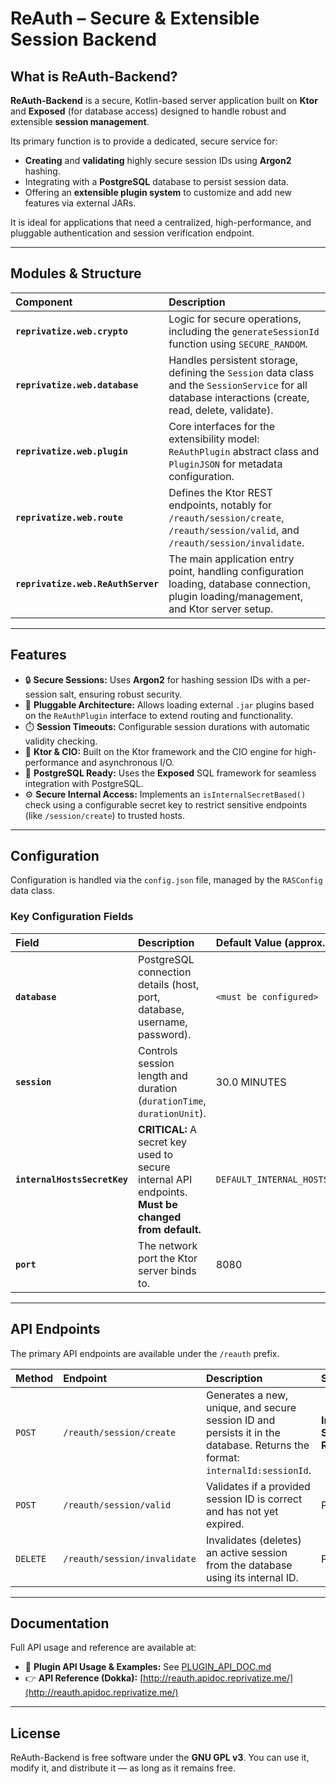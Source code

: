 # ReAuth – Secure & Extensible Session Backend

## What is ReAuth-Backend?

**ReAuth-Backend** is a secure, Kotlin-based server application built on **Ktor** and **Exposed** (for database access)
designed to handle robust and extensible **session management**.

Its primary function is to provide a dedicated, secure service for:

* **Creating** and **validating** highly secure session IDs using **Argon2** hashing.
* Integrating with a **PostgreSQL** database to persist session data.
* Offering an **extensible plugin system** to customize and add new features via external JARs.

It is ideal for applications that need a centralized, high-performance, and pluggable authentication and session
verification endpoint.

-----

## Modules & Structure

| Component                          | Description                                                                                                                                            |
|:-----------------------------------|:-------------------------------------------------------------------------------------------------------------------------------------------------------|
| **`reprivatize.web.crypto`**       | Logic for secure operations, including the `generateSessionId` function using `SECURE_RANDOM`.                                                         |
| **`reprivatize.web.database`**     | Handles persistent storage, defining the `Session` data class and the `SessionService` for all database interactions (create, read, delete, validate). |
| **`reprivatize.web.plugin`**       | Core interfaces for the extensibility model: `ReAuthPlugin` abstract class and `PluginJSON` for metadata configuration.                                |
| **`reprivatize.web.route`**        | Defines the Ktor REST endpoints, notably for `/reauth/session/create`, `/reauth/session/valid`, and `/reauth/session/invalidate`.                      |
| **`reprivatize.web.ReAuthServer`** | The main application entry point, handling configuration loading, database connection, plugin loading/management, and Ktor server setup.               |

-----

## Features

* 🔒 **Secure Sessions:** Uses **Argon2** for hashing session IDs with a per-session salt, ensuring robust security.
* 🔌 **Pluggable Architecture:** Allows loading external `.jar` plugins based on the `ReAuthPlugin` interface to extend
  routing and functionality.
* ⏱️ **Session Timeouts:** Configurable session durations with automatic validity checking.
* 💨 **Ktor & CIO:** Built on the Ktor framework and the CIO engine for high-performance and asynchronous I/O.
* 💾 **PostgreSQL Ready:** Uses the **Exposed** SQL framework for seamless integration with PostgreSQL.
* ⚙️ **Secure Internal Access:** Implements an `isInternalSecretBased()` check using a configurable secret key to
  restrict sensitive endpoints (like `/session/create`) to trusted hosts.

-----

## Configuration

Configuration is handled via the `config.json` file, managed by the `RASConfig` data class.

### Key Configuration Fields

| Field                        | Description                                                                                         | Default Value (approx.)             |
|:-----------------------------|:----------------------------------------------------------------------------------------------------|:------------------------------------|
| **`database`**               | PostgreSQL connection details (host, port, database, username, password).                           | `<must be configured>`              |
| **`session`**                | Controls session length and duration (`durationTime`, `durationUnit`).                              | 30.0 MINUTES                        |
| **`internalHostsSecretKey`** | **CRITICAL:** A secret key used to secure internal API endpoints. **Must be changed from default.** | `DEFAULT_INTERNAL_HOSTS_SECRET_KEY` |
| **`port`**                   | The network port the Ktor server binds to.                                                          | 8080                                |

-----

## API Endpoints

The primary API endpoints are available under the `/reauth` prefix.

| Method   | Endpoint                     | Description                                                                                                                 | Security                     |
|:---------|:-----------------------------|:----------------------------------------------------------------------------------------------------------------------------|:-----------------------------|
| `POST`   | `/reauth/session/create`     | Generates a new, unique, and secure session ID and persists it in the database. Returns the format: `internalId:sessionId`. | **Internal Secret Required** |
| `POST`   | `/reauth/session/valid`      | Validates if a provided session ID is correct and has not yet expired.                                                      | Public                       |
| `DELETE` | `/reauth/session/invalidate` | Invalidates (deletes) an active session from the database using its internal ID.                                            | Public                       |

-----

## Documentation

Full API usage and reference are available at:

* 📖 **Plugin API Usage & Examples:** See [PLUGIN\_API\_DOC.md](PLUGIN_API_DOC.md)
* 👉 **API Reference (Dokka):** [http://reauth.apidoc.reprivatize.me/](http://reauth.apidoc.reprivatize.me/)

-----

## License

ReAuth-Backend is free software under the **GNU GPL v3**.
You can use it, modify it, and distribute it — as long as it remains free.